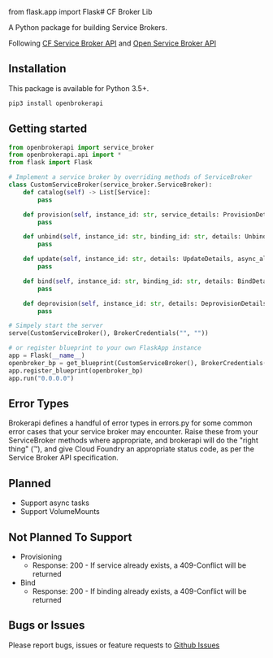 from flask.app import Flask# CF Broker Lib

A Python package for building Service Brokers.

Following [CF Service Broker API](https://docs.cloudfoundry.org/services/api.html)
and
[Open Service Broker API](https://www.openservicebrokerapi.org/)

## Installation

This package is available for Python 3.5+.

```bash
pip3 install openbrokerapi
```

## Getting started

```python
from openbrokerapi import service_broker
from openbrokerapi.api import *
from flask import Flask

# Implement a service broker by overriding methods of ServiceBroker
class CustomServiceBroker(service_broker.ServiceBroker):
    def catalog(self) -> List[Service]:
        pass

    def provision(self, instance_id: str, service_details: ProvisionDetails, async_allowed: bool) -> ProvisionedServiceSpec:
        pass

    def unbind(self, instance_id: str, binding_id: str, details: UnbindDetails):
        pass

    def update(self, instance_id: str, details: UpdateDetails, async_allowed: bool) -> UpdateServiceSpec:
        pass

    def bind(self, instance_id: str, binding_id: str, details: BindDetails) -> Binding:
        pass

    def deprovision(self, instance_id: str, details: DeprovisionDetails, async_allowed: bool) -> DeprovisionServiceSpec:
        pass    

# Simpely start the server
serve(CustomServiceBroker(), BrokerCredentials("", ""))

# or register blueprint to your own FlaskApp instance
app = Flask(__name__)
openbroker_bp = get_blueprint(CustomServiceBroker(), BrokerCredentials("",""))
app.register_blueprint(openbroker_bp)
app.run("0.0.0.0")
```

## Error Types
Brokerapi defines a handful of error types in errors.py
for some common error cases that your service broker may encounter.
Raise these from your ServiceBroker methods where appropriate,
and brokerapi will do the "right thing" (™), 
and give Cloud Foundry an appropriate status code, 
as per the Service Broker API specification.

## Planned

* Support async tasks
* Support VolumeMounts

## Not Planned To Support

* Provisioning
    * Response: 200 - If service already exists, a 409-Conflict will be returned
* Bind
    * Response: 200 - If binding already exists, a 409-Conflict will be returned 

## Bugs or Issues

Please report bugs, issues or feature requests to [Github Issues](https://github.com/eruvanos/openbrokerapi/issues)